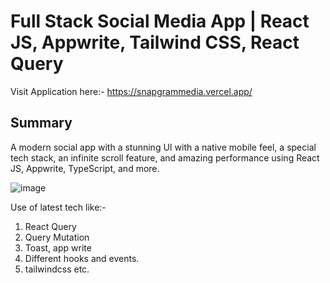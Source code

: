 #  Full Stack Social Media App | React JS, Appwrite, Tailwind CSS, React Query
Visit Application here:- https://snapgrammedia.vercel.app/
## Summary
A modern social app with a stunning UI with a native mobile feel, a special tech stack, an infinite scroll feature, and amazing performance using React JS, Appwrite, TypeScript, and more.

![image](https://github.com/Vipinsharrmaa/snapgram/assets/85492738/12260835-cd98-4bbc-8976-dad5c3fda480)

Use of latest tech like:- 
1. React Query
2. Query Mutation
3. Toast, app write
4. Different hooks and events.
5. tailwindcss etc.
